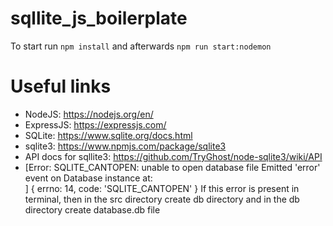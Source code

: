 # sqllite_js_boilerplate
To start run `npm install` and afterwards `npm run start:nodemon`
# Useful links
- NodeJS: https://nodejs.org/en/
- ExpressJS: https://expressjs.com/
- SQLite: https://www.sqlite.org/docs.html
- sqlite3: https://www.npmjs.com/package/sqlite3
- API docs for sqllite3: https://github.com/TryGhost/node-sqlite3/wiki/API 
- [Error: SQLITE_CANTOPEN: unable to open database file
  Emitted 'error' event on Database instance at:  
  ] {
    errno: 14,
    code: 'SQLITE_CANTOPEN'
  }
  If this error is present in terminal, then in the src directory create db directory and in the db directory create database.db file
